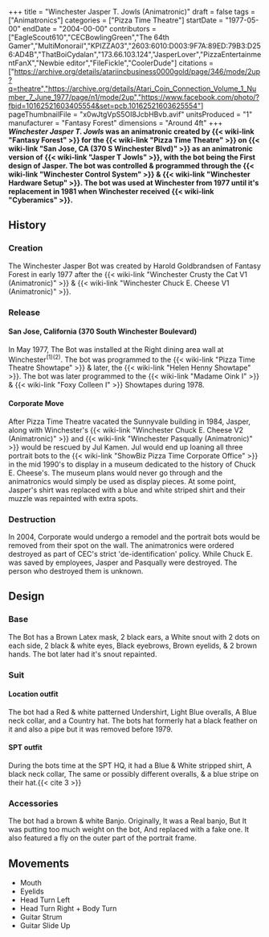 +++
title = "Winchester Jasper T. Jowls (Animatronic)"
draft = false
tags = ["Animatronics"]
categories = ["Pizza Time Theatre"]
startDate = "1977-05-00"
endDate = "2004-00-00"
contributors = ["EagleScout610","CECBowlingGreen","The 64th Gamer","MultiMonorail","KPIZZA03","2603:6010:D003:9F7A:89ED:79B3:D256:AD4B","ThatBoiCydalan","173.66.103.124","JasperLover","PizzaEntertainmentFanX","Newbie editor","FileFickle","CoolerDude"]
citations = ["https://archive.org/details/atariincbusiness0000gold/page/346/mode/2up?q=theatre","https://archive.org/details/Atari_Coin_Connection_Volume_1_Number_7_June_1977/page/n1/mode/2up","https://www.facebook.com/photo/?fbid=10162521603405554&set=pcb.10162521603625554"]
pageThumbnailFile = "x0wJtgVpS5Ol8JcbHBvb.avif"
unitsProduced = "1"
manufacturer = "Fantasy Forest"
dimensions = "Around 4ft"
+++
***Winchester Jasper T. Jowls* was an animatronic created by {{< wiki-link "Fantasy Forest" >}} for the {{< wiki-link "Pizza Time Theatre" >}} on {{< wiki-link "San Jose, CA (370 S Winchester Blvd)" >}} as an animatronic version of {{< wiki-link "Jasper T Jowls" >}}, with the bot being the First design of Jasper. The bot was controlled & programmed through the {{< wiki-link "Winchester Control System" >}} & {{< wiki-link "Winchester Hardware Setup" >}}.
The bot was used at Winchester from 1977 until it's replacement in 1981 when Winchester received {{< wiki-link "Cyberamics" >}}.**

## History

### Creation

The Winchester Jasper Bot was created by Harold Goldbrandsen of Fantasy Forest in early 1977 after the {{< wiki-link "Winchester Crusty the Cat V1 (Animatronic)" >}} & {{< wiki-link "Winchester Chuck E. Cheese V1 (Animatronic)" >}}.

### Release

#### San Jose, California (370 South Winchester Boulevard)

In May 1977, The Bot was installed at the Right dining area wall at Winchester<sup>(1)(2)</sup>. The bot was programmed to the {{< wiki-link "Pizza Time Theatre Showtape" >}} & later, the {{< wiki-link "Helen Henny Showtape" >}}. The bot was later programmed to the {{< wiki-link "Madame Oink I" >}} & {{< wiki-link "Foxy Colleen I" >}} Showtapes during 1978.

#### Corporate Move

After Pizza Time Theatre vacated the Sunnyvale building in 1984, Jasper, along with Winchester's {{< wiki-link "Winchester Chuck E. Cheese V2 (Animatronic)" >}} and {{< wiki-link "Winchester Pasqually (Animatronic)" >}} would be rescued by Jul Kamen. Jul would end up loaning all three portrait bots to the {{< wiki-link "ShowBiz Pizza Time Corporate Office" >}} in the mid 1990's to display in a museum dedicated to the history of Chuck E. Cheese's. The museum plans would never go through and the animatronics would simply be used as display pieces.
At some point, Jasper's shirt was replaced with a blue and white striped shirt and their muzzle was repainted with extra spots.

### Destruction

In 2004, Corporate would undergo a remodel and the portrait bots would be removed from their spot on the wall. The animatronics were ordered destroyed as part of CEC's strict 'de-identification' policy. While Chuck E. was saved by employees, Jasper and Pasqually were destroyed. The person who destroyed them is unknown.

## Design

### Base

The Bot has a Brown Latex mask, 2 black ears, a White snout with 2 dots on each side, 2 black & white eyes, Black eyebrows, Brown eyelids, & 2 brown hands. The bot later had it's snout repainted.

### Suit

#### Location outfit

The bot had a Red & white patterned Undershirt, Light Blue overalls, A Blue neck collar, and a Country hat. The bots hat formerly hat a black feather on it and also a pipe but it was removed before 1979.

#### SPT outfit

During the bots time at the SPT HQ, it had a Blue & White stripped shirt, A black neck collar, The same or possibly different overalls, & a blue stripe on their hat.{{< cite 3 >}}

### Accessories

The bot had a brown & white Banjo. Originally, It was a Real banjo, But It was putting too much weight on the bot, And replaced with a fake one. It also featured a fly on the outer part of the portrait frame.

## Movements

- Mouth
- Eyelids
- Head Turn Left
- Head Turn Right + Body Turn
- Guitar Strum
- Guitar Slide Up
